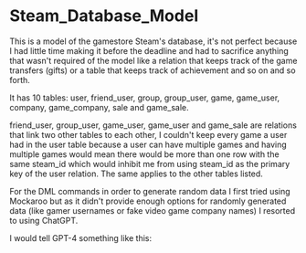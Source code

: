 # Steam_Database_Model

This is a model of the gamestore Steam's database, it's not perfect because I had little time making it before the deadline and had to sacrifice anything that wasn't required of the model like a relation that keeps track of the game transfers (gifts) or a table that keeps track of achievement and so on and so forth.

It has 10 tables: user, friend_user, group, group_user, game, game_user, company, game_company, sale and game_sale.

friend_user, group_user, game_user, game_user and game_sale are relations that link two other tables to each other, I couldn't keep every game a user had in the user table because a user can have multiple games and having multiple games would mean there would be more than one row with the same steam_id which would inhibit me from using steam_id as the primary key of the user relation. The same applies to the other tables listed.

For the DML commands in order to generate random data I first tried using Mockaroo but as it didn't provide enough options for randomly generated data (like gamer usernames or fake video game company names) I resorted to using ChatGPT.

I would tell GPT-4 something like this:
    
